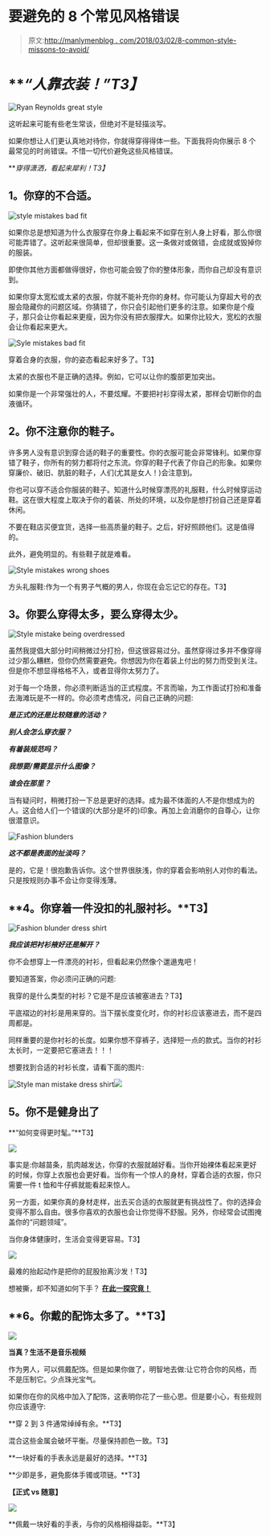 # 要避免的 8 个常见风格错误

> 原文:[http://manlymenblog . com/2018/03/02/8-common-style-missons-to-avoid/](http://manlymenblog.com/2018/03/02/8-common-style-mistakes-to-avoid/)

# ***“人靠衣装！”*T3】**

![Ryan Reynolds great style](../Images/c860db865eeecfcad861e957f4054429.png)

这听起来可能有些老生常谈，但绝对不是轻描淡写。

如果你想让人们更认真地对待你，你就得穿得得体一些。下面我将向你展示 8 个最常见的时尚错误。不惜一切代价避免这些风格错误。

***穿得潇洒，看起来犀利！*T3】**

## **1。你穿的不合适。**

![style mistakes bad fit](../Images/4fa82bd93270f692f7222431e8895b6a.png)

如果你总是想知道为什么衣服穿在你身上看起来不如穿在别人身上好看，那么你很可能弄错了。这听起来很简单，但却很重要。这一条做对或做错，会成就或毁掉你的服装。

即使你其他方面都做得很好，你也可能会毁了你的整体形象，而你自己却没有意识到。

如果你穿太宽松或太紧的衣服，你就不能补充你的身材。你可能认为穿超大号的衣服会隐藏你的问题区域。你猜错了，你只会引起他们更多的注意。如果你是个瘦子，那只会让你看起来更瘦，因为你没有把衣服撑大。如果你比较大，宽松的衣服会让你看起来更大。

![Syle mistakes bad fit](../Images/5e08cb236a0cca7cbfb30202ee99aae7.png)

穿着合身的衣服，你的姿态看起来好多了。T3】

太紧的衣服也不是正确的选择。例如，它可以让你的腹部更加突出。

如果你是一个非常强壮的人，不要炫耀。不要把衬衫穿得太紧，那样会切断你的血液循环。

## **2。你不注意你的鞋子。**

许多男人没有意识到穿合适的鞋子的重要性。你的衣服可能会非常锋利。如果你穿错了鞋子，你所有的努力都将付之东流。你穿的鞋子代表了你自己的形象。如果你穿廉价、破旧、肮脏的鞋子，人们(尤其是女人！)会注意到。

你也可以穿不适合你服装的鞋子。知道什么时候穿漂亮的礼服鞋，什么时候穿运动鞋。这在很大程度上取决于你的着装、所处的环境，以及你是想打扮自己还是穿着休闲。

不要在鞋店买便宜货，选择一些高质量的鞋子。之后，好好照顾他们。这是值得的。

此外，避免明显的。有些鞋子就是难看。

![Style mistakes wrong shoes](../Images/4faf033fb3b5bae7b23390c9be75a6c2.png)

方头礼服鞋:作为一个有男子气概的男人，你现在会忘记它的存在。T3】

## **3。你要么穿得太多，要么穿得太少。**

![Style mistake being overdressed](../Images/059aeece4215029014431e025db7e162.png)

虽然我提倡大部分时间稍微过分打扮，但这很容易过分。虽然穿得过多并不像穿得过少那么糟糕，但你仍然需要避免。你想因为你在着装上付出的努力而受到关注。但是你不想显得格格不入，或者显得你太努力了。

对于每一个场景，你必须判断适当的正式程度。不言而喻，为工作面试打扮和准备去海滩玩是不一样的。你必须考虑情况，问自己正确的问题:

***是正式的还是比较随意的活动？***

***别人会怎么穿衣服？***

***有着装规范吗？***

***我想要/需要显示什么图像？***

***谁会在那里？***

当有疑问时，稍微打扮一下总是更好的选择。成为最不体面的人不是你想成为的人。这会给人们一个错误的(大部分是坏的)印象。再加上会消磨你的自尊心，让你很潜意识。

![Fashion blunders](../Images/5a251f37173c805e1d29e10205a92370.png)

***这不都是表面的扯淡吗？***

是的，它是！很抱歉告诉你。这个世界很肤浅，你的穿着会影响别人对你的看法。只是按规则办事不会让你变得浅薄。

## **4。你穿着一件没扣的礼服衬衫。**T3】

![Fashion blunder dress shirt](../Images/35b744deddd4997ed20635cba08057a8.png)

***我应该把衬衫掖好还是解开？***

你不会想穿上一件漂亮的衬衫，但看起来仍然像个邋遢鬼吧！

要知道答案，你必须问正确的问题:

我穿的是什么类型的衬衫？它是不是应该被塞进去？T3】

平底褶边的衬衫是用来穿的。当下摆长度变化时，你的衬衫应该塞进去，而不是四周都是。

同样重要的是你衬衫的长度。如果你想不穿裤子，选择短一点的款式。当你的衬衫太长时，一定要把它塞进去！！！

想要找到合适的衬衫长度，请看下面的图片:

![Style man mistake dress shirt](../Images/cf897e10028202077c251aa6fd5aa98a.png)![](../Images/16c96467c97319424f6b212791b295bc.png)

## **5。你不是健身出了**

**“如何变得更时髦。”**T3】

![](../Images/bd29da114fbf5765eebc2e335a455957.png)

事实是:你越苗条，肌肉越发达，你穿的衣服就越好看。当你开始裸体看起来更好的时候，你穿上衣服也会更好看。当你有一个惊人的身材，穿着合适的衣服，你只需要一件 t 恤和牛仔裤就能看起来惊人。

另一方面，如果你真的身材走样，出去买合适的衣服就更有挑战性了。你的选择会变得不那么自由。很多你喜欢的衣服也会让你觉得不舒服。另外，你经常会试图掩盖你的“问题领域”。

当你身体健康时，生活会变得更容易。T3】

![](../Images/a658648c289d1df24e0c165a317ed342.png)

最难的抬起动作是把你的屁股抬离沙发！T3】

想被撕，却不知道如何下手？ [**在此一探究竟！**](http://manlymenblog.com/2018/02/02/reasons-why-you-are-not-building-muscle/)

## **6。你戴的配饰太多了。**T3】

![](../Images/db3d127a042e7323562cf90cc924f1b7.png)

**当真？生活不是音乐视频**

作为男人，可以佩戴配饰。但是如果你做了，明智地去做:让它符合你的风格，而不是压制它。少点珠光宝气。

如果你在你的风格中加入了配饰，这表明你花了一些心思。但是要小心，有些规则你应该遵守:

**穿 2 到 3 件通常绰绰有余。**T3】

混合这些金属会破坏平衡。尽量保持颜色一致。T3】

**一块好看的手表永远是最好的选择。**T3】

**少即是多，避免膨体手镯或项链。**T3】

**【正式 vs 随意】**

![](../Images/7db9785f3dfafbb2bee13be4ff3fd547.png)

**佩戴一块好看的手表，与你的风格相得益彰。**T3】